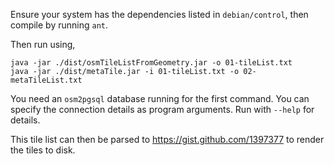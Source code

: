Ensure your system has the dependencies listed in `debian/control`, then compile
by running `ant`.

Then run using,

    java -jar ./dist/osmTileListFromGeometry.jar -o 01-tileList.txt
    java -jar ./dist/metaTile.jar -i 01-tileList.txt -o 02-metaTileList.txt

You need an `osm2pgsql` database running for the first command. You can specify
the connection details as program arguments. Run with `--help` for details.

This tile list can then be parsed to https://gist.github.com/1397377 to render the tiles to disk.
